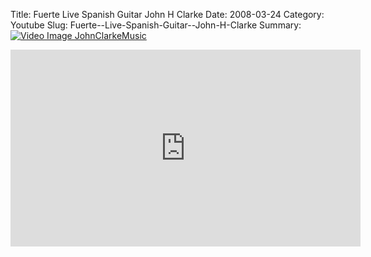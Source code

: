 Title: Fuerte  Live Spanish Guitar  John H Clarke
Date: 2008-03-24
Category: Youtube
Slug: Fuerte--Live-Spanish-Guitar--John-H-Clarke
Summary: <a href="/Fuerte--Live-Spanish-Guitar--John-H-Clarke.html"><img src="https://i.ytimg.com/vi/8s3YiVE7qA8/hqdefault.jpg" alt="Video Image JohnClarkeMusic"></a>

<iframe width="560" height="315" src="https://www.youtube.com/embed/8s3YiVE7qA8" title="YouTube video player" frameborder="0" allow="accelerometer; autoplay; clipboard-write; encrypted-media; gyroscope; picture-in-picture" allowfullscreen></iframe>


